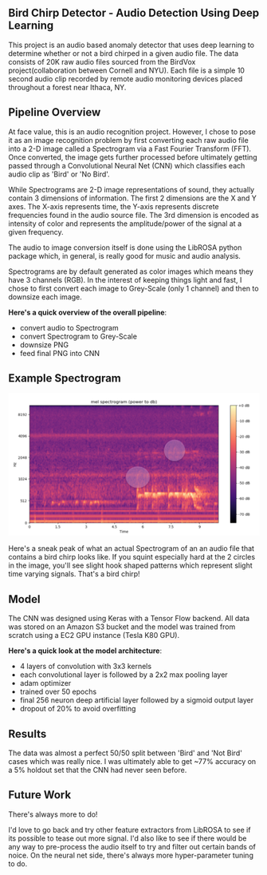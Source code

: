 ## Bird Chirp Detector - Audio Detection Using Deep Learning

This project is an audio based anomaly detector that uses deep learning to determine whether or not a bird chirped in a given audio file. The data consists of 20K raw audio files sourced from the BirdVox project(collaboration between Cornell and NYU). Each file is a simple 10 second audio clip recorded by remote audio monitoring devices placed throughout a forest near Ithaca, NY. 

## Pipeline Overview

At face value, this is an audio recognition project. However, I chose to pose it as an image recognition problem by first converting each raw audio file into a 2-D image called a Spectrogram via a Fast Fourier Transform (FFT). Once converted, the image gets further processed before ultimately getting passed through a Convolutional Neural Net (CNN) which classifies each audio clip as 'Bird' or 'No Bird'. 

While Spectrograms are 2-D image representations of sound, they actually contain 3 dimensions of information. The first 2 dimensions are the X and Y axes. The X-axis represents time, the Y-axis represents discrete frequencies found in the audio source file. The 3rd dimension is encoded as intensity of color and represents the amplitude/power of the signal at a given frequency. 

The audio to image conversion itself is done using the LibROSA python package which, in general, is really good for music and audio analysis.   

Spectrograms are by default generated as color images which means they have 3 channels (RGB). In the interest of keeping things light and fast, I chose to first convert each image to Grey-Scale (only 1 channel) and then to downsize each image. 

**Here's a quick overview of the overall pipeline**:
* convert audio to Spectrogram 
* convert Spectrogram to Grey-Scale
* downsize PNG 
* feed final PNG into CNN

## Example Spectrogram
![bird](images/bird.png)

Here's a sneak peak of what an actual Spectrogram of an an audio file that contains a bird chirp looks like. If you squint especially hard at the 2 circles in the image, you'll see slight hook shaped patterns which represent slight time varying signals. That's a bird chirp!


## Model

The CNN was designed using Keras with a Tensor Flow backend. All data was stored on an Amazon S3 bucket and the model was trained from scratch using a EC2 GPU instance (Tesla K80 GPU). 

**Here's a quick look at the model architecture**:
* 4 layers of convolution with 3x3 kernels
* each convolutional layer is followed by a 2x2 max pooling layer
* adam optimizer
* trained over 50 epochs 
* final 256 neuron deep artificial layer followed by a sigmoid output layer 
* dropout of 20% to avoid overfitting

## Results

The data was almost a perfect 50/50 split between 'Bird' and 'Not Bird' cases which was really nice. I was ultimately able to get ~77% accuracy on a 5% holdout set that the CNN had never seen before.

## Future Work
There's always more to do!

I'd love to go back and try other feature extractors from LibROSA to see if its possible to tease out more signal. I'd also like to see if there would be any way to pre-process the audio itself to try and filter out certain bands of noice. On the neural net side, there's always more hyper-parameter tuning to do.

